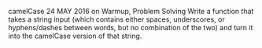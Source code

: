 camelCase
24 MAY 2016 on Warmup, Problem Solving
Write a function that takes a string input (which contains either spaces, underscores, or hyphens/dashes between words, but no combination of the two) and turn it into the camelCase version of that string.